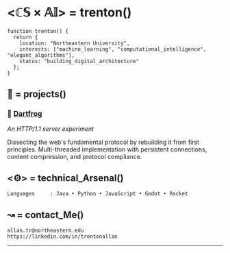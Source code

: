 # <ℂ𝕊 × 𝔸𝕀> = trenton()

```
function trenton() {
  return {
    location: "Northeastern University",
    interests: ["machine_learning", "computational_intelligence", "elegant_algorithms"],
    status: "building_digital_architecture"
  };
}
```

## 🧪 = projects()

### 🐸 [Dartfrog](https://github.com/trentonallan/http-server-java/blob/333c0f852de37e0d3fc9ec056c8526ec3eb3d7ef/README.md)
*An HTTP/1.1 server experiment*

Dissecting the web's fundamental protocol by rebuilding it from first principles. Multi-threaded implementation with persistent connections, content compression, and protocol compliance.

## <⚙️> = technical_Arsenal()

```
Languages     : Java • Python • JavaScript • Godot • Racket
```

## ↝ = contact_Me()

```
allan.tr@northeastern.edu
https://linkedin.com/in/trentonallan
```

---

